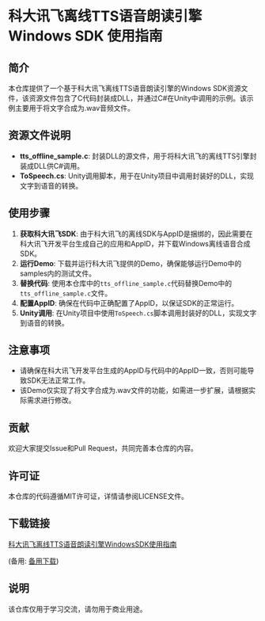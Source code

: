 # 科大讯飞离线TTS语音朗读引擎 Windows SDK 使用指南

## 简介
本仓库提供了一个基于科大讯飞离线TTS语音朗读引擎的Windows SDK资源文件，该资源文件包含了C代码封装成DLL，并通过C#在Unity中调用的示例。该示例主要用于将文字合成为.wav音频文件。

## 资源文件说明
- **tts_offline_sample.c**: 封装DLL的源文件，用于将科大讯飞的离线TTS引擎封装成DLL供C#调用。
- **ToSpeech.cs**: Unity调用脚本，用于在Unity项目中调用封装好的DLL，实现文字到语音的转换。

## 使用步骤
1. **获取科大讯飞SDK**: 由于科大讯飞的离线SDK与AppID是捆绑的，因此需要在科大讯飞开发平台生成自己的应用和AppID，并下载Windows离线语音合成SDK。
2. **运行Demo**: 下载并运行科大讯飞提供的Demo，确保能够运行Demo中的samples内的测试文件。
3. **替换代码**: 使用本仓库中的`tts_offline_sample.c`代码替换Demo中的`tts_offline_sample.c`文件。
4. **配置AppID**: 确保在代码中正确配置了AppID，以保证SDK的正常运行。
5. **Unity调用**: 在Unity项目中使用`ToSpeech.cs`脚本调用封装好的DLL，实现文字到语音的转换。

## 注意事项
- 请确保在科大讯飞开发平台生成的AppID与代码中的AppID一致，否则可能导致SDK无法正常工作。
- 该Demo仅实现了将文字合成为.wav文件的功能，如需进一步扩展，请根据实际需求进行修改。

## 贡献
欢迎大家提交Issue和Pull Request，共同完善本仓库的内容。

## 许可证
本仓库的代码遵循MIT许可证，详情请参阅LICENSE文件。

## 下载链接
[科大讯飞离线TTS语音朗读引擎WindowsSDK使用指南](https://pan.quark.cn/s/3c926a83d24d) 

(备用: [备用下载](https://pan.baidu.com/s/1iHwtuY4Y9abQoKM6G_10qw?pwd=1234))

## 说明

该仓库仅用于学习交流，请勿用于商业用途。
